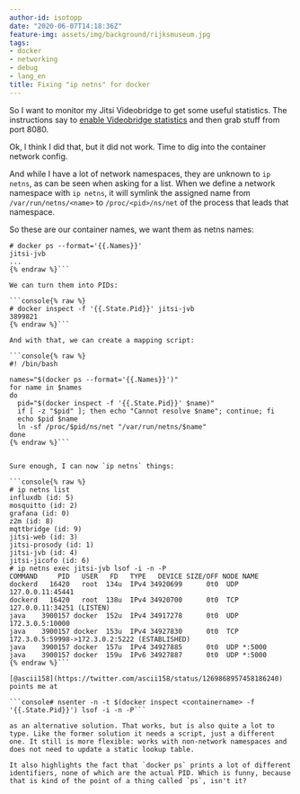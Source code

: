 ```yaml
---
author-id: isotopp
date: "2020-06-07T14:18:36Z"
feature-img: assets/img/background/rijksmuseum.jpg
tags:
- docker
- networking
- debug
- lang_en
title: Fixing "ip netns" for docker
---
```

So I want to monitor my Jitsi Videobridge to get some useful statistics. The instructions say to [enable Videobridge statistics](https://github.com/jitsi/jitsi-videobridge/blob/master/doc/statistics.md) and then grab stuff from port 8080.

Ok, I think I did that, but it did not work. Time to dig into the container network config.

And while I have a lot of network namespaces, they are unknown to `ip netns`, as can be seen when asking for a list. When we define a network namespace with `ip netns`, it will symlink the assigned name from `/var/run/netns/<name>` to `/proc/<pid>/ns/net` of the process that leads that namespace.

So these are our container names, we want them as netns names:

```console{% raw %}
# docker ps --format='{{.Names}}'
jitsi-jvb
...
{% endraw %}```

We can turn them into PIDs:

```console{% raw %}
# docker inspect -f '{{.State.Pid}}' jitsi-jvb
3899821
{% endraw %}```

And with that, we can create a mapping script:

```console{% raw %}
#! /bin/bash

names="$(docker ps --format='{{.Names}}')"
for name in $names
do
  pid="$(docker inspect -f '{{.State.Pid}}' $name)"
  if [ -z "$pid" ]; then echo "Cannot resolve $name"; continue; fi
  echo $pid $name
  ln -sf /proc/$pid/ns/net "/var/run/netns/$name"
done
{% endraw %}```


Sure enough, I can now `ip netns` things:

```console{% raw %}
# ip netns list
influxdb (id: 5)
mosquitto (id: 2)
grafana (id: 0)
z2m (id: 8)
mqttbridge (id: 9)
jitsi-web (id: 3)
jitsi-prosody (id: 1)
jitsi-jvb (id: 4)
jitsi-jicofo (id: 6)
# ip netns exec jitsi-jvb lsof -i -n -P
COMMAND     PID   USER   FD   TYPE   DEVICE SIZE/OFF NODE NAME
dockerd   16420   root  134u  IPv4 34920699      0t0  UDP 127.0.0.11:45441
dockerd   16420   root  138u  IPv4 34920700      0t0  TCP 127.0.0.11:34251 (LISTEN)
java    3900157 docker  152u  IPv4 34917278      0t0  UDP 172.3.0.5:10000
java    3900157 docker  153u  IPv4 34927830      0t0  TCP 172.3.0.5:59998->172.3.0.2:5222 (ESTABLISHED)
java    3900157 docker  157u  IPv4 34927885      0t0  UDP *:5000
java    3900157 docker  159u  IPv6 34927887      0t0  UDP *:5000
{% endraw %}```

[@ascii158](https://twitter.com/ascii158/status/1269868957458186240) points me at

```console# nsenter -n -t $(docker inspect <containername> -f '{{.State.Pid}}') lsof -i -n -P```

as an alternative solution. That works, but is also quite a lot to type. Like the former solution it needs a script, just a different one. It still is more flexible: works with non-network namespaces and does not need to update a static lookup table.

It also highlights the fact that `docker ps` prints a lot of different identifiers, none of which are the actual PID. Which is funny, because that is kind of the point of a thing called `ps`, isn't it?
